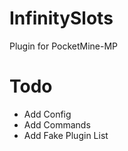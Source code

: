 
# InfinitySlots
Plugin for PocketMine-MP

# Todo
- Add Config
- Add Commands
- Add Fake Plugin List
